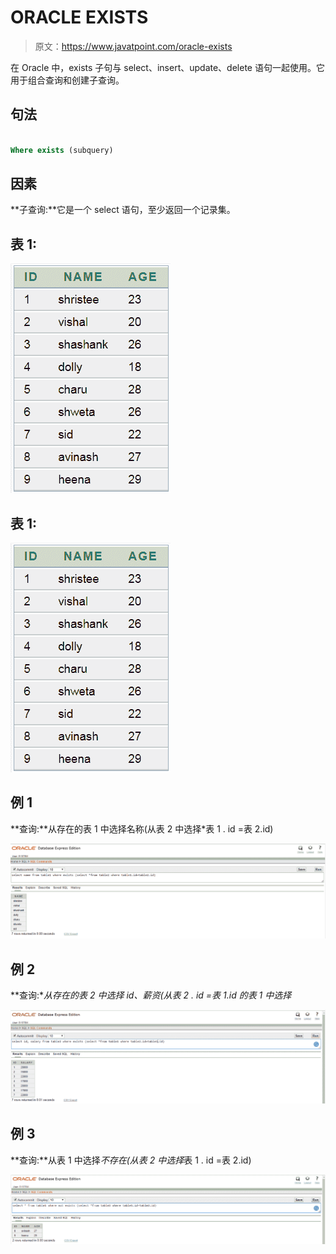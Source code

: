# ORACLE EXISTS

> 原文：<https://www.javatpoint.com/oracle-exists>

在 Oracle 中，exists 子句与 select、insert、update、delete 语句一起使用。它用于组合查询和创建子查询。

## 句法

```sql

Where exists (subquery)

```

## 因素

**子查询:**它是一个 select 语句，至少返回一个记录集。

## 表 1:

![ORACLE EXISTS](img/b264f93428b07eaa0db9535c3494c3c1.png)

## 表 1:

![ORACLE EXISTS](img/f6e82d5b145ff0966b89f09b66d32993.png)

## 例 1

**查询:**从存在的表 1 中选择名称(从表 2 中选择*表 1 . id =表 2.id)

![ORACLE EXISTS](img/f75bd533b9553814d569cacc2370c254.png)

## 例 2

**查询:**从存在的表 2 中选择 id、薪资(从表 2 . id =表 1.id 的表 1 中选择*

![ORACLE EXISTS](img/337e59190e78ce88bf70ddb8b1f4e170.png)

## 例 3

**查询:**从表 1 中选择*不存在(从表 2 中选择*表 1 . id =表 2.id)

![ORACLE EXISTS](img/12c6b80c8c49c987391741da9faed745.png)